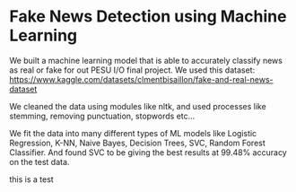 # Fake News Detection using Machine Learning

We built a machine learning model that is able to accurately classify news as real or fake for out PESU I/O final project. We used this dataset: https://www.kaggle.com/datasets/clmentbisaillon/fake-and-real-news-dataset

We cleaned the data using modules like nltk, and used processes like stemming, removing punctuation, stopwords etc...

We fit the data into many different types of ML models like Logistic Regression, K-NN, Naive Bayes, Decision Trees, SVC, Random Forest Classifier. And found SVC to be giving the best results at 99.48% accuracy on the test data.

this is a test